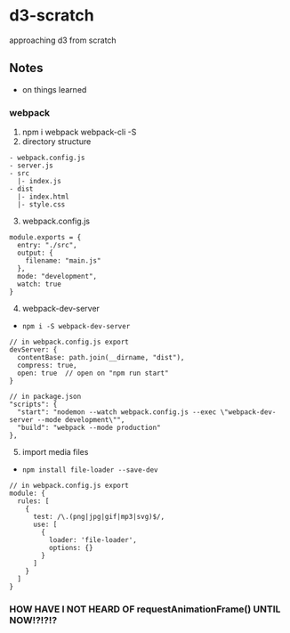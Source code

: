 # d3-scratch
approaching d3 from scratch

## Notes 
- on things learned

### webpack
1. npm i webpack webpack-cli -S
2. directory structure
```
- webpack.config.js
- server.js
- src
  |- index.js
- dist
  |- index.html
  |- style.css
```
3. webpack.config.js
```
module.exports = {
  entry: "./src",
  output: {
    filename: "main.js"
  },
  mode: "development",
  watch: true
}
```
4. webpack-dev-server
- `npm i -S webpack-dev-server`
```
// in webpack.config.js export
devServer: {
  contentBase: path.join(__dirname, "dist"),
  compress: true, 
  open: true  // open on "npm run start"
}
```
```
// in package.json
"scripts": {
  "start": "nodemon --watch webpack.config.js --exec \"webpack-dev-server --mode development\"",
  "build": "webpack --mode production"
},
```
5. import media files
- `npm install file-loader --save-dev`
```
// in webpack.config.js export
module: {
  rules: [
    {
      test: /\.(png|jpg|gif|mp3|svg)$/,
      use: [
        {
          loader: 'file-loader',
          options: {}
        }
      ]
    }
  ]
}
```

### HOW HAVE I NOT HEARD OF requestAnimationFrame() UNTIL NOW!?!?!?